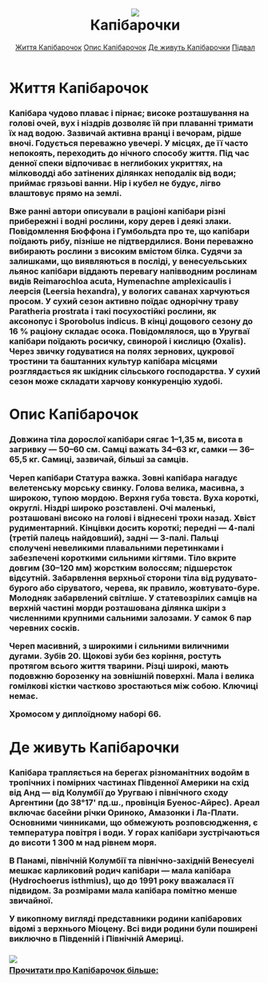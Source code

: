 <html>
    <head>
        <link rel="stylesheet1"
        href="style.css"/>
    </head>
    <body>
        <header>
        <h1 class="text"><img class="logo" src="https://memepedia.ru/wp-content/uploads/2023/03/2817.ou009c.840-768x511.jpg"><br/> Капібарочки</h1>
        <nav class="navi">
            <a class="navigation" href="#life">Життя Капібарочок</a>
            <a class="navigation" href="#capi">Опис Капібарочок</a> 
            <a class="navigation" href="#province">Де живуть Капібарочки</a>
            <a class="navigation" href="#foot"> Підвал </a>
            </nav>
        </header>
        <main>
            <h1 class="text" id="life">Життя Капібарочок</h1>
            <h3 class="text">Капібара чудово плаває і пірнає; високе розташування на голові очей, вух і ніздрів дозволяє їй при плаванні тримати їх над водою. Зазвичай активна вранці і вечорам, рідше вночі. Годується переважно увечері. У місцях, де її часто непокоять, переходить до нічного способу життя. Під час денної спеки відпочиває в неглибоких укриттях, на мілководді або затінених ділянках неподалік від води; приймає грязьові ванни. Нір і кубел не будує, лігво влаштовує прямо на землі.

Вже ранні автори описували в раціоні капібари різні прибережні і водні рослини, кору дерев і деякі злаки. Повідомлення Бюффона і Гумбольдта про те, що капібари поїдають рибу, пізніше не підтвердилися. Вони переважно вибирають рослини з високим вмістом білка. Судячи за залишками, що виявляються в посліді, у венесуельських льянос капібари віддають перевагу напівводним рослинам видів Reimarochloa acuta, Hymenachne amplexicaulis і леерсія (Leersia hexandra), у вологих саванах харчуються просом. У сухий сезон активно поїдає однорічну траву Paratheria prostrata і такі посухостійкі рослини, як аксонопус і Sporobolus indicus. В кінці дощового сезону до 16 % раціону складає осока. Повідомлялося, що в Уругваї капібари поїдають росичку, свинорой і кислицю (Oxalis). Через звичку годуватися на полях зернових, цукрової тростини та баштанних культур капібара місцями розглядається як шкідник сільського господарства. У сухий сезон може складати харчову конкуренцію худобі.</h3>
    </main>
    <main>
    <h1 class="text" id="capi">Опис Капібарочок</h1>
    <h3 class="text">Довжина тіла дорослої капібари сягає 1–1,35 м, висота в загривку — 50–60 см. Самці важать 34–63 кг, самки — 36–65,5 кг. Самиці, зазвичай, більші за самців.

Череп капібари
Статура важка. Зовні капібара нагадує велетенську морську свинку. Голова велика, масивна, з широкою, тупою мордою. Верхня губа товста. Вуха короткі, округлі. Ніздрі широко розставлені. Очі маленькі, розташовані високо на голові і віднесені трохи назад. Хвіст рудиментарний. Кінцівки досить короткі; передні — 4-палі (третій палець найдовший), задні — 3-палі. Пальці сполучені невеликими плавальними перетинками і забезпечені короткими сильними кігтями. Тіло вкрите довгим (30–120 мм) жорстким волоссям; підшерсток відсутній. Забарвлення верхньої сторони тіла від рудувато-бурого або сіруватого, черева, як правило, жовтувато-буре. Молодняк забарвлений світліше. У статевозрілих самців на верхній частині морди розташована ділянка шкіри з численними крупними сальними залозами. У самок 6 пар черевних сосків.

Череп масивний, з широкими і сильними виличними дугами. Зубів 20. Щокові зуби без коріння, ростуть протягом всього життя тварини. Різці широкі, мають подовжню борозенку на зовнішній поверхні. Мала і велика гомілкові кістки частково зростаються між собою. Ключиці немає.

Хромосом у диплоїдному наборі 66.</h3>
        </main>
        <main>
            <h1 class="text" id="province">Де живуть Капібарочки</h1>
            <h3 class="text">Капібара трапляється на берегах різноманітних водойм в тропічних і помірних частинах Південної Америки на схід від Анд — від Колумбії до Уругваю і північного сходу Аргентини (до 38°17' пд.ш., провінція Буенос-Айрес). Ареал включає басейни річки Ориноко, Амазонки і Ла-Плати. Основними чинниками, що обмежують розповсюдження, є температура повітря і води. У горах капібари зустрічаються до висоти 1 300 м над рівнем моря.

В Панамі, північній Колумбії та північно-західній Венесуелі мешкає карликовий родич капібари — мала капібара (Hydrochoerus isthmius), що до 1991 року вважалася її підвидом. За розмірами мала капібара помітно менше звичайної.

У викопному вигляді представники родини капібарових відомі з верхнього Міоцену. Всі види родини були поширені виключно в Південній і Північній Америці.</h3> 
        </main>
        <footer id="foot">
            <h3 class="text"><img class="logo" src="https://cdn.mapme.club/images/8752/8752-rabstol_net_capybara_08.jpg"/><a href="https://uk.wikipedia.org/wiki/%D0%9A%D0%B0%D0%BF%D1%96%D0%B1%D0%B0%D1%80%D0%B0"><br/>Прочитати про Капібарочок більше:</a></h3>
        </footer>
    </body>
</html>
